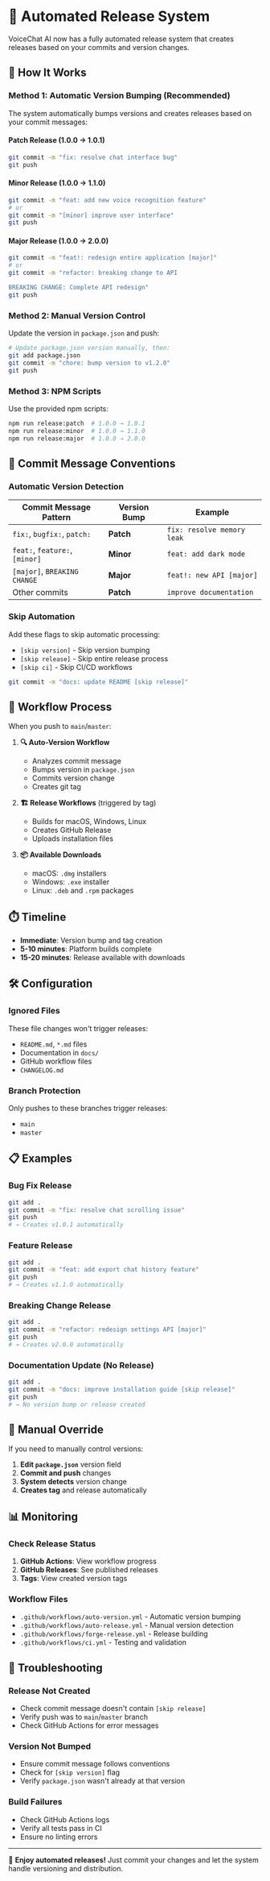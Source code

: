 # 🤖 Automated Release System

VoiceChat AI now has a fully automated release system that creates releases based on your commits and version changes.

## 🚀 How It Works

### Method 1: Automatic Version Bumping (Recommended)

The system automatically bumps versions and creates releases based on your commit messages:

#### **Patch Release** (1.0.0 → 1.0.1)
```bash
git commit -m "fix: resolve chat interface bug"
git push
```

#### **Minor Release** (1.0.0 → 1.1.0)
```bash
git commit -m "feat: add new voice recognition feature"
# or
git commit -m "[minor] improve user interface"
git push
```

#### **Major Release** (1.0.0 → 2.0.0)
```bash
git commit -m "feat!: redesign entire application [major]"
# or
git commit -m "refactor: breaking change to API

BREAKING CHANGE: Complete API redesign"
git push
```

### Method 2: Manual Version Control

Update the version in `package.json` and push:

```bash
# Update package.json version manually, then:
git add package.json
git commit -m "chore: bump version to v1.2.0"
git push
```

### Method 3: NPM Scripts

Use the provided npm scripts:

```bash
npm run release:patch  # 1.0.0 → 1.0.1
npm run release:minor  # 1.0.0 → 1.1.0  
npm run release:major  # 1.0.0 → 2.0.0
```

## 🎯 Commit Message Conventions

### **Automatic Version Detection**

| Commit Message Pattern | Version Bump | Example |
|------------------------|--------------|---------|
| `fix:`, `bugfix:`, `patch:` | **Patch** | `fix: resolve memory leak` |
| `feat:`, `feature:`, `[minor]` | **Minor** | `feat: add dark mode` |
| `[major]`, `BREAKING CHANGE` | **Major** | `feat!: new API [major]` |
| Other commits | **Patch** | `improve documentation` |

### **Skip Automation**

Add these flags to skip automatic processing:

- `[skip version]` - Skip version bumping
- `[skip release]` - Skip entire release process
- `[skip ci]` - Skip CI/CD workflows

```bash
git commit -m "docs: update README [skip release]"
```

## 🔄 Workflow Process

When you push to `main`/`master`:

1. **🔍 Auto-Version Workflow**
   - Analyzes commit message
   - Bumps version in `package.json`
   - Commits version change
   - Creates git tag

2. **🏗️ Release Workflows** (triggered by tag)
   - Builds for macOS, Windows, Linux
   - Creates GitHub Release
   - Uploads installation files

3. **📦 Available Downloads**
   - macOS: `.dmg` installers
   - Windows: `.exe` installer  
   - Linux: `.deb` and `.rpm` packages

## ⏱️ Timeline

- **Immediate**: Version bump and tag creation
- **5-10 minutes**: Platform builds complete
- **15-20 minutes**: Release available with downloads

## 🛠️ Configuration

### **Ignored Files**

These file changes won't trigger releases:
- `README.md`, `*.md` files
- Documentation in `docs/`
- GitHub workflow files
- `CHANGELOG.md`

### **Branch Protection**

Only pushes to these branches trigger releases:
- `main`
- `master`

## 📋 Examples

### **Bug Fix Release**
```bash
git add .
git commit -m "fix: resolve chat scrolling issue"
git push
# → Creates v1.0.1 automatically
```

### **Feature Release**
```bash
git add .
git commit -m "feat: add export chat history feature"  
git push
# → Creates v1.1.0 automatically
```

### **Breaking Change Release**
```bash
git add .
git commit -m "refactor: redesign settings API [major]"
git push  
# → Creates v2.0.0 automatically
```

### **Documentation Update (No Release)**
```bash
git add .
git commit -m "docs: improve installation guide [skip release]"
git push
# → No version bump or release created
```

## 🔧 Manual Override

If you need to manually control versions:

1. **Edit `package.json`** version field
2. **Commit and push** changes  
3. **System detects** version change
4. **Creates tag** and release automatically

## 📊 Monitoring

### **Check Release Status**

1. **GitHub Actions**: View workflow progress
2. **GitHub Releases**: See published releases
3. **Tags**: View created version tags

### **Workflow Files**

- `.github/workflows/auto-version.yml` - Automatic version bumping
- `.github/workflows/auto-release.yml` - Manual version detection
- `.github/workflows/forge-release.yml` - Release building
- `.github/workflows/ci.yml` - Testing and validation

## 🚨 Troubleshooting

### **Release Not Created**

- Check commit message doesn't contain `[skip release]`
- Verify push was to `main`/`master` branch
- Check GitHub Actions for error messages

### **Version Not Bumped**

- Ensure commit message follows conventions
- Check for `[skip version]` flag
- Verify `package.json` wasn't already at that version

### **Build Failures**

- Check GitHub Actions logs
- Verify all tests pass in CI
- Ensure no linting errors

---

🎉 **Enjoy automated releases!** Just commit your changes and let the system handle versioning and distribution.
